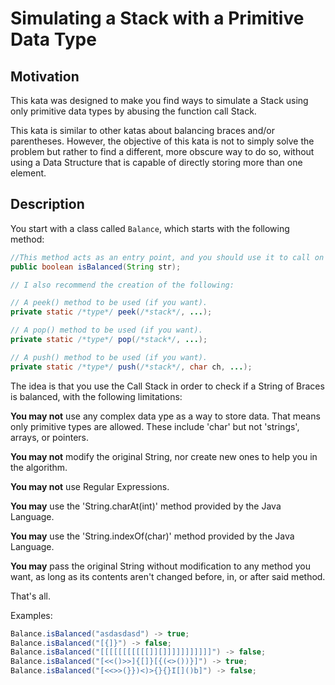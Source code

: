 # Simulating a Stack with a Primitive Data Type

## Motivation

This kata was designed to make you find ways to simulate a Stack using only primitive data types by abusing the function call Stack.

This kata is similar to other katas about balancing braces and/or parentheses. However, the objective of this kata is not to simply solve the problem but rather to find a different, more obscure way to do so, without using a Data Structure that is capable of directly storing more than one element.

## Description

You start with a class called `Balance`, which starts with the following method:
```java
//This method acts as an entry point, and you should use it to call on a method of your own creation.
public boolean isBalanced(String str);

// I also recommend the creation of the following:

// A peek() method to be used (if you want).
private static /*type*/ peek(/*stack*/, ...);

// A pop() method to be used (if you want).
private static /*type*/ pop(/*stack*/, ...);

// A push() method to be used (if you want).
private static /*type*/ push(/*stack*/, char ch, ...);

```

The idea is that you use the Call Stack in order to check if a String of Braces is balanced, with the following limitations:

**You may not** use any complex data ype as a way to store data. That means only primitive types are allowed. These include 'char' but not 'strings', arrays, or pointers.

**You may not** modify the original String, nor create new ones to help you in the algorithm.

**You may not** use Regular Expressions.

**You may** use the 'String.charAt(int)' method provided by the Java Language.

**You may** use the 'String.indexOf(char)' method provided by the Java Language.

**You may** pass the original String without modification to any method you want, as long as its contents aren't changed before, in, or after said method.

That's all.

Examples:
```java
Balance.isBalanced("asdasdasd") -> true;
Balance.isBalanced("[{]}") -> false;
Balance.isBalanced("[[[[[[[[[[[]][]]]]]]]]]]]") -> false;
Balance.isBalanced("[<<()>>]{[]}[{(<>())}]") -> true;
Balance.isBalanced("[<<>>(}})<)>{}{}I[]()b]") -> false;
```

